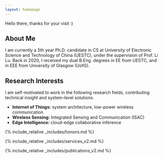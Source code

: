 ```yaml
---
layout: homepage
---
```

Hello there, thanks for your visit :)

## About Me

I am currently a 5th year Ph.D. candidate in CS at University of Electronic Science and Technology of China (UESTC), under the supervision of Prof. Li Lu. Back in 2020, I received my dual B.Eng. degrees in EE from UESTC, and in EEE from University of Glasgow (UofG).

<!-- I will be joining Harbin Institute of Technology (HIT) as an Associate Research Fellow (tenure-track) in early 2026. **Openings are available for master and phd students @ HIT Weihai Campus, please contact qianhe@hit.edu.cn with your CV if you are interested in exploring cutting-edge IoT systems.** -->
<!-- I'm constantly looking for prospective PhD students, expected to work on AIoT (AI+IoT) systems and applications. -->

<!--I am currently a 5th year Ph.D. candidate in the Department of Computer Science and Engineering (CSE) at the University of Electronic Science and Technology of China (UESTC), under the supervision of Prof. Li Lu. Back in 2020, I received my dual B.Eng. degrees in Electronic and Information Engineering (EIE) from UESTC and in Electronic and Electrical Engineering (EEE) from the University of Glasgow (UofG).-->

## Research Interests

I am self-motivated to work in the following research fields, contributing technical insight and system-level solutions.
- **Internet of Things:** system architecture, low-power wireless communication
- **Wireless Sensing:** Integrated Sensing and Communication (ISAC)
- **Edge Intelligence:** cloud-edge collaborative inference

<!-- ## News -->

<!-- - **[05 Dec. 2024]** The slides of Sisyphus is attached below. - check it out :) -->
<!-- - **[08 Nov. 2024]** The slides of RFBus is attached below. - check it out :) -->
<!-- - **[18 Oct. 2024]** Hello world! - this page is online :) -->

{% include_relative _includes/honors.md %}

{% include_relative _includes/services_v2.md %}

{% include_relative _includes/publications_v2.md %}

<center>
<script type="text/javascript" id="clstr_globe" src="//clustrmaps.com/globe.js?cl=ffffff&w=200&t=n&d=FmQ5kiXswnP_YZuArH8qTTl_AO9bWgSjP0wmUzPx9ys"></script>
</center>
